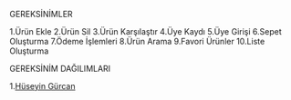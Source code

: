 GEREKSİNİMLER


1.Ürün Ekle
2.Ürün Sil
3.Ürün Karşılaştır
4.Üye Kaydı
5.Üye Girişi
6.Sepet Oluşturma
7.Ödeme İşlemleri
8.Ürün Arama
9.Favori Ürünler
10.Liste Oluşturma

GEREKSİNİM DAĞILIMLARI


1.[Hüseyin Gürcan](Hüseyin-Gürcan-Gereksinimler)
